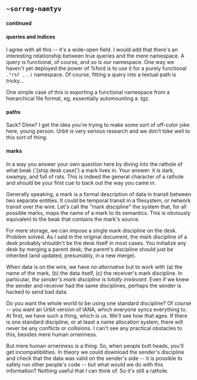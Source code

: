 ## `~sorreg-namtyv`
#### continued

#### queries and indices

I agree with all this -- it's a wide-open field.  I would add that there's an interesting relationship between true queries and the mere namespace.  A query is functional, of course, and so is our namespace.  One way we haven't yet deployed the power of %ford is to use it for a purely functional `.^(%f ...)` namespace.  Of course, fitting a query into a textual path is tricky...

One simple case of this is exporting a functional namespace from a hierarchical file format, eg, essentially automounting a .tgz.

#### paths

Sack?  Dime?  I get the idea you're trying to make some sort of off-color joke here, young person.  Urbit is very serious research and we don't toke well to this sort of thing.

#### marks

In a way you answer your own question here by diving into the rathole of what beak (`[ship desk case]') a mark lives in.  Your answer: it is dark, swampy, and full of rats.  This is indeed the general character of a rathole and should be your first cue to back out the way you came in.

Generally speaking, a mark is a formal description of data in transit between two separate entities.  It could be temporal transit in a filesystem, or network transit over the wire.  Let's call the "mark discipline" the system that, for all possible marks, maps the name of a mark to its semantics.  This is obviously equivalent to the beak that contains the mark's source.

For mere storage, we can impose a single mark discipline on the desk.  Problem solved.  As I said in the original document, the mark discipline of a desk probably shouldn't be the desk itself in most cases.  You initialize any desk by merging a parent desk; the parent's discipline should just be inherited (and updated, presumably, in a new merge).

When data is on the wire, we have *no alternative* but to work with (a) the name of the mark, (b) the data itself, (c) the receiver's mark discipline.  In particular, *the sender's mark discipline is totally irrelevant*.  Even if we knew the sender and receiver had the same disciplines, perhaps the sender is hacked to send bad data.

Do you want the whole world to be using one standard discipline?  Of course -- you want an Urbit version of IANA, which everyone syncs everything to.  At first, we have such a thing, which is us.  We'll see how that ages.  If there is one standard discipline, or at least a name allocation system, there will never be any conflicts or collisions.  I can't see any practical obstacles to this, besides mere human orneriness.

But mere human orneriness is a thing.  So, when people butt heads, you'll get incompatibilities.  In theory we could download the sender's discipline and check that the data was valid on the sender's side -- it is possible to safely run other people's code -- but what would we do with this information? Nothing useful that I can think of.  So it's still a rathole.
